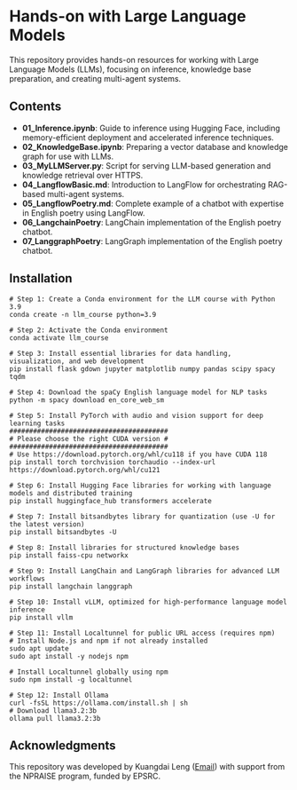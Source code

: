 # Hands-on with Large Language Models

This repository provides hands-on resources for working with Large Language Models (LLMs), focusing on inference, knowledge base preparation, 
and creating multi-agent systems.

## Contents
- **01_Inference.ipynb**: Guide to inference using Hugging Face, including memory-efficient deployment and accelerated inference techniques.
- **02_KnowledgeBase.ipynb**: Preparing a vector database and knowledge graph for use with LLMs.
- **03_MyLLMServer.py**: Script for serving LLM-based generation and knowledge retrieval over HTTPS.
- **04_LangflowBasic.md**: Introduction to LangFlow for orchestrating RAG-based multi-agent systems.
- **05_LangflowPoetry.md**: Complete example of a chatbot with expertise in English poetry using LangFlow.
- **06_LangchainPoetry**: LangChain implementation of the English poetry chatbot.
- **07_LanggraphPoetry**: LangGraph implementation of the English poetry chatbot.

## Installation

```shell
# Step 1: Create a Conda environment for the LLM course with Python 3.9
conda create -n llm_course python=3.9

# Step 2: Activate the Conda environment
conda activate llm_course

# Step 3: Install essential libraries for data handling, visualization, and web development
pip install flask gdown jupyter matplotlib numpy pandas scipy spacy tqdm

# Step 4: Download the spaCy English language model for NLP tasks
python -m spacy download en_core_web_sm

# Step 5: Install PyTorch with audio and vision support for deep learning tasks
########################################
# Please choose the right CUDA version #
########################################
# Use https://download.pytorch.org/whl/cu118 if you have CUDA 118
pip install torch torchvision torchaudio --index-url https://download.pytorch.org/whl/cu121

# Step 6: Install Hugging Face libraries for working with language models and distributed training
pip install huggingface_hub transformers accelerate

# Step 7: Install bitsandbytes library for quantization (use -U for the latest version)
pip install bitsandbytes -U

# Step 8: Install libraries for structured knowledge bases
pip install faiss-cpu networkx

# Step 9: Install LangChain and LangGraph libraries for advanced LLM workflows
pip install langchain langgraph

# Step 10: Install vLLM, optimized for high-performance language model inference
pip install vllm

# Step 11: Install Localtunnel for public URL access (requires npm)
# Install Node.js and npm if not already installed
sudo apt update
sudo apt install -y nodejs npm

# Install Localtunnel globally using npm
sudo npm install -g localtunnel

# Step 12: Install Ollama
curl -fsSL https://ollama.com/install.sh | sh
# Download llama3.2:3b
ollama pull llama3.2:3b
```

## Acknowledgments
This repository was developed by Kuangdai Leng ([Email](kuangdai.leng@stfc.ac.uk)) with support from the NPRAISE program, funded by EPSRC.
